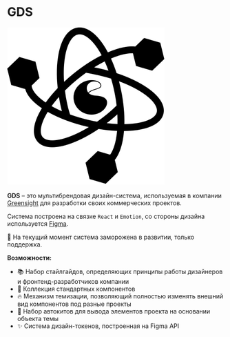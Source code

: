 # GDS

![Логотип GDS](public/images/logo.svg)

**GDS** – это мультибрендовая дизайн-система, используемая в компании [Greensight](https://greensight.pro/) для разработки своих коммерческих проектов.

Система построена на связке `React` и `Emotion`, со стороны дизайна используется [Figma](https://www.figma.com/file/Udf9B3n8wEoykSGFhhrU0J/Greensight-DS).

🚧 На текущий момент система заморожена в развитии, только поддержка.

**Возможности:**

-   📚 Набор стайлгайдов, определяющих принципы работы дизайнеров и фронтенд-разработчиков компании
-   🧱 Коллекция стандартных компонентов
-   🔥 Механизм темизации, позволяющий полностью изменять внешний вид компонентов под разные проекты
-   🤖 Набор автокитов для вывода элементов проекта на основании объекта темы
-   ✨ Система дизайн-токенов, построенная на Figma API
